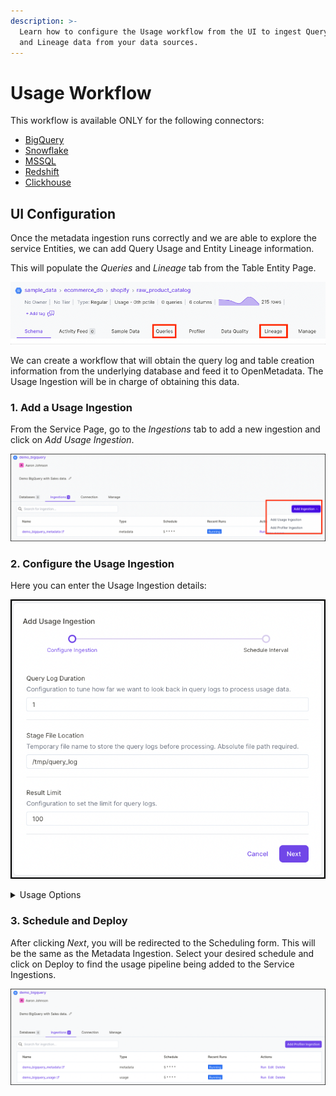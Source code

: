 ```yaml
---
description: >-
  Learn how to configure the Usage workflow from the UI to ingest Query history
  and Lineage data from your data sources.
---
```


# Usage Workflow

This workflow is available ONLY for the following connectors:

* [BigQuery](../integrations/connectors/bigquery/)
* [Snowflake](../integrations/connectors/snowflake/)
* [MSSQL](broken-reference)
* [Redshift](../integrations/connectors/redshift/)
* [Clickhouse](broken-reference/)

## UI Configuration

Once the metadata ingestion runs correctly and we are able to explore the service Entities, we can add Query Usage and Entity Lineage information.

This will populate the _Queries_ and _Lineage_ tab from the Table Entity Page.

![Table Entity Page](<../.gitbook/assets/image (1) (1).png>)

We can create a workflow that will obtain the query log and table creation information from the underlying database and feed it to OpenMetadata. The Usage Ingestion will be in charge of obtaining this data.

### 1. Add a Usage Ingestion

From the Service Page, go to the _Ingestions_ tab to add a new ingestion and click on _Add Usage Ingestion_.

![Add Ingestion](<../.gitbook/assets/image (9) (2).png>)

### 2. Configure the Usage Ingestion

Here you can enter the Usage Ingestion details:

![Configure the Usage Ingestion](<../.gitbook/assets/image (36).png>)

<details>

<summary>Usage Options</summary>

**Query Log Duration**

Specify the duration in days for which the profiler should capture usage data from the query logs. For example, if you specify 2 as the value for the duration, the data profiler will capture usage information for 48 hours prior to when the ingestion workflow is run.

**Stage File Location**

Mention the absolute file path of the temporary file name to store the query logs before processing.

**Result Limit**

Set the limit for the query log results to be run at a time.

</details>

### 3. Schedule and Deploy

After clicking _Next_, you will be redirected to the Scheduling form. This will be the same as the Metadata Ingestion. Select your desired schedule and click on Deploy to find the usage pipeline being added to the Service Ingestions.

![View Service Ingestion pipelines](<../.gitbook/assets/image (37).png>)
